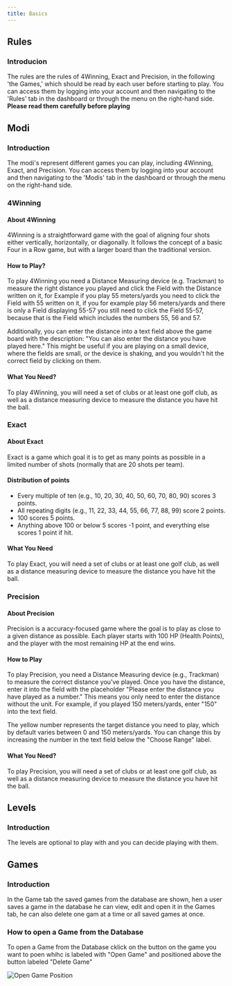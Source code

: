 ```yaml
---
title: Basics
---
```


## Rules

### Introducion

The rules are the rules of 4Winning, Exact and Precision, in the following 'the Games,' which should be read by each user before starting to play. You can access them by logging into your account and then navigating to the 'Rules' tab in the dashboard or through the menu on the right-hand side. **Please read them carefully before playing**

## Modi

### Introduction

The modi's represent different games you can play, including 4Winning, Exact, and Precision. You can access them by logging into your account and then navigating to the 'Modis' tab in the dashboard or through the menu on the right-hand side.

### 4Winning

#### About 4Winning

4Winning is a straightforward game with the goal of aligning four shots either vertically, horizontally, or diagonally. It follows the concept of a basic Four in a Row game, but with a larger board than the traditional version.

#### How to Play?

To play 4Winning you need a Distance Measuring device (e.g. Trackman) to measure the right distance you played and click the Field with the Distance written on it, for Example if you play 55 meters/yards you need to click the Field with 55 written on it, if you for example play 56 meters/yards and there is only a Field displaying 55-57 you still need to click the Field 55-57, because that is the Field which includes the numbers 55, 56 and 57.

Additionally, you can enter the distance into a text field above the game board with the description: "You can also enter the distance you have played here." This might be useful if you are playing on a small device, where the fields are small, or the device is shaking, and you wouldn't hit the correct field by clicking on them.

#### What You Need?

To play 4Winning, you will need a set of clubs or at least one golf club, as well as a distance measuring device to measure the distance you have hit the ball.

### Exact

#### About Exact

Exact is a game which goal it is to get as many points as possible in a limited number of shots (normally that are 20 shots per team).

#### Distribution of points

- Every multiple of ten (e.g., 10, 20, 30, 40, 50, 60, 70, 80, 90) scores 3 points.
- All repeating digits (e.g., 11, 22, 33, 44, 55, 66, 77, 88, 99) score 2 points.
- 100 scores 5 points.
- Anything above 100 or below 5 scores -1 point, and everything else scores 1 point if hit.

#### What You Need

To play Exact, you will need a set of clubs or at least one golf club, as well as a distance measuring device to measure the distance you have hit the ball.

### Precision

#### About Precision

Precision is a accuracy-focused game where the goal is to play as close to a given distance as possible. Each player starts with 100 HP (Health Points), and the player with the most remaining HP at the end wins.

#### How to Play

To play Precision, you need a Distance Measuring device (e.g., Trackman) to measure the correct distance you've played. Once you have the distance, enter it into the field with the placeholder "Please enter the distance you have played as a number." This means you only need to enter the distance without the unit. For example, if you played 150 meters/yards, enter "150" into the text field.

The yellow number represents the target distance you need to play, which by default varies between 0 and 150 meters/yards. You can change this by increasing the number in the text field below the "Choose Range" label.

#### What You Need?

To play Precision, you will need a set of clubs or at least one golf club, as well as a distance measuring device to measure the distance you have hit the ball.

## Levels

### Introduction

The levels are optional to play with and you can decide playing with them.

## Games

### Introduction

In the Game tab the saved games from the database are shown, hen a user saves a game in the database he can view, edit and open it in the Games tab, he can also delete one gam at a time or all saved games at once.

### How to open a Game from the Database

To open a Game from the Database cklick on the button on the game you want to poen whihc is labeled with "Open Game" and positioned above the button labeled "Delete Game"

![Open Game Position](/img/game_open_button_position.png)
